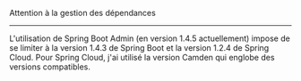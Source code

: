 Attention à la gestion des dépendances
______________________________________
L'utilisation de Spring Boot Admin (en version 1.4.5 actuellement) impose de se limiter à la version 1.4.3 de Spring Boot et la version 1.2.4 de Spring Cloud.
Pour Spring Cloud, j'ai utilisé la version Camden qui englobe des versions compatibles.